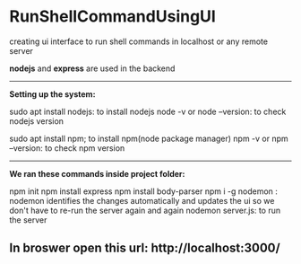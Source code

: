 # RunShellCommandUsingUI
creating ui interface to run shell commands in localhost or any remote server

**nodejs** and **express** are used in the backend

------------------------------------------------------------------
**Setting up the system:**

sudo apt install nodejs: to install nodejs
node -v or node –version: to check nodejs version

sudo apt install npm; to install npm(node package manager)
npm -v or npm –version: to check npm version

------------------------------------------------------------------
**We ran these commands inside project folder:**

npm init
npm install express
npm install body-parser
npm i -g nodemon : nodemon identifies the changes automatically and updates the ui so we don't have to re-run the server again and again
nodemon server.js: to run the server

In broswer open this url: http://localhost:3000/
------------------------------------------------------------------

